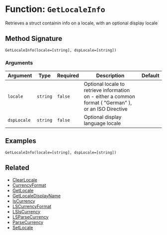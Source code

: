 [comment]: # (Note: This documentation is generated dynamically in the build process.  To modify the contents, change the javadoc on the _invoke method of the BIF class)

# Function: `GetLocaleInfo`

Retrieves a struct containin info on a locale, with an optional display locale

## Method Signature

```
GetLocaleInfo(locale=[string], dspLocale=[string])
```

### Arguments


| Argument | Type | Required | Description | Default |
|----------|------|----------|-------------|---------|
| `locale` | `string` | `false` | Optional locale to retrieve information on - either a common format ( "German" ), or an ISO Directive |  |
| `dspLocale` | `string` | `false` | Optional display language locale |  |

## Examples

```
GetLocaleInfo(locale=[string], dspLocale=[string])
```

## Related

  * [ClearLocale](./ClearLocale.md)
  * [CurrencyFormat](./CurrencyFormat.md)
  * [GetLocale](./GetLocale.md)
  * [GetLocaleDisplayName](./GetLocaleDisplayName.md)
  * [IsCurrency](./IsCurrency.md)
  * [LSCurrencyFormat](./LSCurrencyFormat.md)
  * [LSIsCurrency](./LSIsCurrency.md)
  * [LSParseCurrency](./LSParseCurrency.md)
  * [ParseCurrency](./ParseCurrency.md)
  * [SetLocale](./SetLocale.md)
